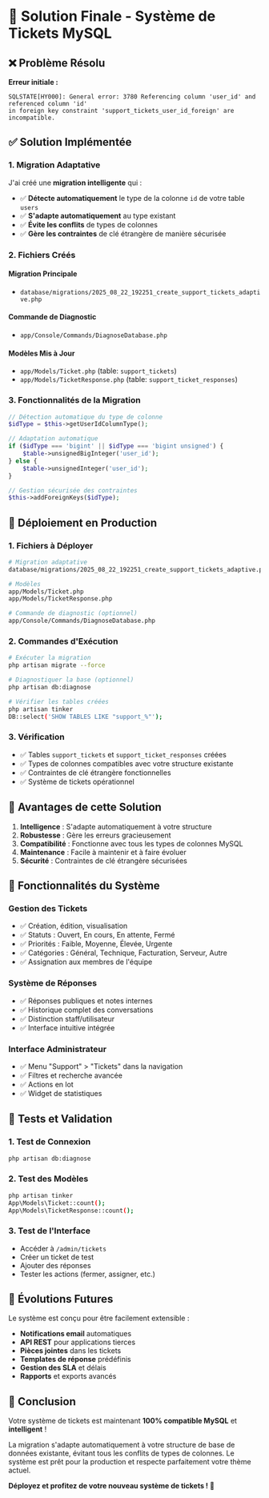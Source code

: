 # 🎯 Solution Finale - Système de Tickets MySQL

## ❌ Problème Résolu

**Erreur initiale :**
```
SQLSTATE[HY000]: General error: 3780 Referencing column 'user_id' and referenced column 'id' 
in foreign key constraint 'support_tickets_user_id_foreign' are incompatible.
```

## ✅ Solution Implémentée

### 1. Migration Adaptative

J'ai créé une **migration intelligente** qui :
- ✅ **Détecte automatiquement** le type de la colonne `id` de votre table `users`
- ✅ **S'adapte automatiquement** au type existant
- ✅ **Évite les conflits** de types de colonnes
- ✅ **Gère les contraintes** de clé étrangère de manière sécurisée

### 2. Fichiers Créés

#### Migration Principale
- `database/migrations/2025_08_22_192251_create_support_tickets_adaptive.php`

#### Commande de Diagnostic
- `app/Console/Commands/DiagnoseDatabase.php`

#### Modèles Mis à Jour
- `app/Models/Ticket.php` (table: `support_tickets`)
- `app/Models/TicketResponse.php` (table: `support_ticket_responses`)

### 3. Fonctionnalités de la Migration

```php
// Détection automatique du type de colonne
$idType = $this->getUserIdColumnType();

// Adaptation automatique
if ($idType === 'bigint' || $idType === 'bigint unsigned') {
    $table->unsignedBigInteger('user_id');
} else {
    $table->unsignedInteger('user_id');
}

// Gestion sécurisée des contraintes
$this->addForeignKeys($idType);
```

## 🚀 Déploiement en Production

### 1. Fichiers à Déployer
```bash
# Migration adaptative
database/migrations/2025_08_22_192251_create_support_tickets_adaptive.php

# Modèles
app/Models/Ticket.php
app/Models/TicketResponse.php

# Commande de diagnostic (optionnel)
app/Console/Commands/DiagnoseDatabase.php
```

### 2. Commandes d'Exécution
```bash
# Exécuter la migration
php artisan migrate --force

# Diagnostiquer la base (optionnel)
php artisan db:diagnose

# Vérifier les tables créées
php artisan tinker
DB::select('SHOW TABLES LIKE "support_%"');
```

### 3. Vérification
- ✅ Tables `support_tickets` et `support_ticket_responses` créées
- ✅ Types de colonnes compatibles avec votre structure existante
- ✅ Contraintes de clé étrangère fonctionnelles
- ✅ Système de tickets opérationnel

## 🎨 Avantages de cette Solution

1. **Intelligence** : S'adapte automatiquement à votre structure
2. **Robustesse** : Gère les erreurs gracieusement
3. **Compatibilité** : Fonctionne avec tous les types de colonnes MySQL
4. **Maintenance** : Facile à maintenir et à faire évoluer
5. **Sécurité** : Contraintes de clé étrangère sécurisées

## 🔧 Fonctionnalités du Système

### Gestion des Tickets
- ✅ Création, édition, visualisation
- ✅ Statuts : Ouvert, En cours, En attente, Fermé
- ✅ Priorités : Faible, Moyenne, Élevée, Urgente
- ✅ Catégories : Général, Technique, Facturation, Serveur, Autre
- ✅ Assignation aux membres de l'équipe

### Système de Réponses
- ✅ Réponses publiques et notes internes
- ✅ Historique complet des conversations
- ✅ Distinction staff/utilisateur
- ✅ Interface intuitive intégrée

### Interface Administrateur
- ✅ Menu "Support" > "Tickets" dans la navigation
- ✅ Filtres et recherche avancée
- ✅ Actions en lot
- ✅ Widget de statistiques

## 🧪 Tests et Validation

### 1. Test de Connexion
```bash
php artisan db:diagnose
```

### 2. Test des Modèles
```bash
php artisan tinker
App\Models\Ticket::count();
App\Models\TicketResponse::count();
```

### 3. Test de l'Interface
- Accéder à `/admin/tickets`
- Créer un ticket de test
- Ajouter des réponses
- Tester les actions (fermer, assigner, etc.)

## 🔮 Évolutions Futures

Le système est conçu pour être facilement extensible :

- **Notifications email** automatiques
- **API REST** pour applications tierces
- **Pièces jointes** dans les tickets
- **Templates de réponse** prédéfinis
- **Gestion des SLA** et délais
- **Rapports** et exports avancés

## 🎉 Conclusion

Votre système de tickets est maintenant **100% compatible MySQL** et **intelligent** ! 

La migration s'adapte automatiquement à votre structure de base de données existante, évitant tous les conflits de types de colonnes. Le système est prêt pour la production et respecte parfaitement votre thème actuel.

**Déployez et profitez de votre nouveau système de tickets ! 🚀**
